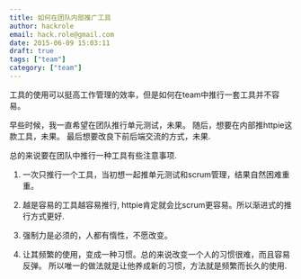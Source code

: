 ```yaml
---
title: 如何在团队内部推广工具
author: hackrole
email: hack.role@gmail.com
date: 2015-06-09 15:03:11
draft: true
tags: ["team"]
category: ["team"]
---
```





工具的使用可以挺高工作管理的效率，但是如何在team中推行一套工具并不容易。


早些时候，我一直希望在团队推行单元测试，未果。
随后，想要在内部推httpie这款工具，未果。
最后想要改良下前后端交流的方式，未果.


总的来说要在团队中推行一种工具有些注意事项.

1) 一次只推行一个工具，当初想一起推单元测试和scrum管理，结果自然困难重重。

2) 越是容易的工具越容易推行, httpie肯定就会比scrum更容易。所以渐进式的推行方式更好.

3) 强制力是必须的，人都有惰性，不愿改变。

4) 让其频繁的使用，变成一种习惯。总的来说改变一个人的习惯很难，而且容易反弹。
   所以唯一的做法就是让他养成新的习惯，方法就是频繁而长久的使用.
